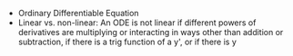 - Ordinary Differentiable Equation 
- Linear vs. non-linear: An ODE is not linear if different powers of derivatives are multiplying or interacting in ways other than addition or subtraction, if there is a trig function of a y', or if there is y